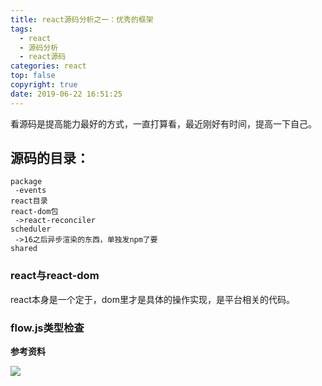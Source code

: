 ```yaml
---
title: react源码分析之一：优秀的框架
tags:
  - react
  - 源码分析
  - react源码
categories: react
top: false
copyright: true
date: 2019-06-22 16:51:25
---
```

看源码是提高能力最好的方式，一直打算看，最近刚好有时间，提高一下自己。
<!--more-->
## 源码的目录：
```
package
 -events
react目录
react-dom包
 ->react-reconciler
scheduler
 ->16之后异步渲染的东西，单独发npm了要
shared
```

### react与react-dom
react本身是一个定于，dom里才是具体的操作实现，是平台相关的代码。

### flow.js类型检查


**参考资料**
[]()

![](http://static.zhyjor.com/wexin.png)